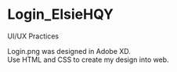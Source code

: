 # Login_ElsieHQY
UI/UX Practices

Login.png was designed in Adobe XD.<br>
Use HTML and CSS to create my design into web.
